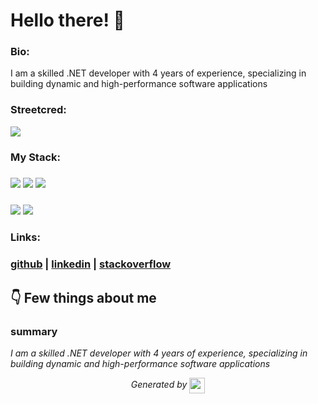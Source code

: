 
# Hello there! 👋


### Bio:

I am a skilled .NET developer with 4 years of experience, specializing in building dynamic and high-performance software applications
            

### Streetcred:

<a href="https://www.tublian.com/profile/Elanchezhiyan-P?ss=true"><img src="https://rd3ps1doua.execute-api.us-east-1.amazonaws.com/dev/ft/profile/streetcred/badge/Elanchezhiyan-P?type=with_score"></a>

### My Stack:

### <img src="https://rd3ps1doua.execute-api.us-east-1.amazonaws.com/dev/ft/profile/streetcred/github/tag/.Net"/> <img src="https://rd3ps1doua.execute-api.us-east-1.amazonaws.com/dev/ft/profile/streetcred/github/tag/Java"/> <img src="https://rd3ps1doua.execute-api.us-east-1.amazonaws.com/dev/ft/profile/streetcred/github/tag/Python"/>

### <img src="https://rd3ps1doua.execute-api.us-east-1.amazonaws.com/dev/ft/profile/streetcred/github/tag/Frontend"/> <img src="https://rd3ps1doua.execute-api.us-east-1.amazonaws.com/dev/ft/profile/streetcred/github/tag/Backend"/>

### 

### Links:

### <a href="https://www.github.com/Elanchezhiyan-P">github</a> | <a href="">linkedin</a> | <a href="https://stackoverflow.com/users/10524923/elanchezhiyan-p">stackoverflow</a>

## 👇 Few things about me


<div>

            

### summary
*I am a skilled .NET developer with 4 years of experience, specializing in building dynamic and high-performance software applications*

            
</div>




<p align="center">
<i>Generated by <a href="https://www.tublian.com/"><img src="https://tublian-newsletter-assets.s3.amazonaws.com/just-logo.png" width="25" style="vertical-align: middle"/></i>
</p>
